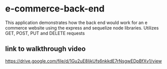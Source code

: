 # e-commerce-back-end
This application demonstrates how the back end would work for an e commerce website using the express and sequelize node libraries. Utilizes GET, POST, PUT and DELETE requests

## link to walkthrough video
https://drive.google.com/file/d/1Gu2uE8IjkUfs6nkkdE7rNsgwEDpBfXv1/view